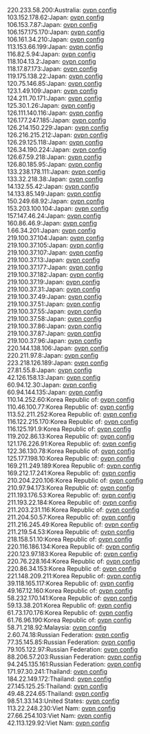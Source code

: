 220.233.58.200:Australia: [ovpn config](vpn/220_233_58_200.ovpn)  
103.152.178.62:Japan: [ovpn config](vpn/103_152_178_62.ovpn)  
106.153.7.87:Japan: [ovpn config](vpn/106_153_7_87.ovpn)  
106.157.175.170:Japan: [ovpn config](vpn/106_157_175_170.ovpn)  
106.161.34.210:Japan: [ovpn config](vpn/106_161_34_210.ovpn)  
113.153.66.199:Japan: [ovpn config](vpn/113_153_66_199.ovpn)  
116.82.5.94:Japan: [ovpn config](vpn/116_82_5_94.ovpn)  
118.104.13.2:Japan: [ovpn config](vpn/118_104_13_2.ovpn)  
118.17.87.173:Japan: [ovpn config](vpn/118_17_87_173.ovpn)  
119.175.138.22:Japan: [ovpn config](vpn/119_175_138_22.ovpn)  
120.75.146.85:Japan: [ovpn config](vpn/120_75_146_85.ovpn)  
123.1.49.109:Japan: [ovpn config](vpn/123_1_49_109.ovpn)  
124.211.70.171:Japan: [ovpn config](vpn/124_211_70_171.ovpn)  
125.30.1.26:Japan: [ovpn config](vpn/125_30_1_26.ovpn)  
126.111.140.116:Japan: [ovpn config](vpn/126_111_140_116.ovpn)  
126.177.247.185:Japan: [ovpn config](vpn/126_177_247_185.ovpn)  
126.214.150.229:Japan: [ovpn config](vpn/126_214_150_229.ovpn)  
126.216.215.212:Japan: [ovpn config](vpn/126_216_215_212.ovpn)  
126.29.125.118:Japan: [ovpn config](vpn/126_29_125_118.ovpn)  
126.34.190.224:Japan: [ovpn config](vpn/126_34_190_224.ovpn)  
126.67.59.218:Japan: [ovpn config](vpn/126_67_59_218.ovpn)  
126.80.185.95:Japan: [ovpn config](vpn/126_80_185_95.ovpn)  
133.238.178.111:Japan: [ovpn config](vpn/133_238_178_111.ovpn)  
133.32.218.38:Japan: [ovpn config](vpn/133_32_218_38.ovpn)  
14.132.55.42:Japan: [ovpn config](vpn/14_132_55_42.ovpn)  
14.133.85.149:Japan: [ovpn config](vpn/14_133_85_149.ovpn)  
150.249.68.92:Japan: [ovpn config](vpn/150_249_68_92.ovpn)  
153.203.100.104:Japan: [ovpn config](vpn/153_203_100_104.ovpn)  
157.147.46.24:Japan: [ovpn config](vpn/157_147_46_24.ovpn)  
160.86.46.9:Japan: [ovpn config](vpn/160_86_46_9.ovpn)  
1.66.34.201:Japan: [ovpn config](vpn/1_66_34_201.ovpn)  
219.100.37.104:Japan: [ovpn config](vpn/219_100_37_104.ovpn)  
219.100.37.105:Japan: [ovpn config](vpn/219_100_37_105.ovpn)  
219.100.37.107:Japan: [ovpn config](vpn/219_100_37_107.ovpn)  
219.100.37.13:Japan: [ovpn config](vpn/219_100_37_13.ovpn)  
219.100.37.177:Japan: [ovpn config](vpn/219_100_37_177.ovpn)  
219.100.37.182:Japan: [ovpn config](vpn/219_100_37_182.ovpn)  
219.100.37.19:Japan: [ovpn config](vpn/219_100_37_19.ovpn)  
219.100.37.31:Japan: [ovpn config](vpn/219_100_37_31.ovpn)  
219.100.37.49:Japan: [ovpn config](vpn/219_100_37_49.ovpn)  
219.100.37.51:Japan: [ovpn config](vpn/219_100_37_51.ovpn)  
219.100.37.55:Japan: [ovpn config](vpn/219_100_37_55.ovpn)  
219.100.37.58:Japan: [ovpn config](vpn/219_100_37_58.ovpn)  
219.100.37.86:Japan: [ovpn config](vpn/219_100_37_86.ovpn)  
219.100.37.87:Japan: [ovpn config](vpn/219_100_37_87.ovpn)  
219.100.37.96:Japan: [ovpn config](vpn/219_100_37_96.ovpn)  
220.144.138.106:Japan: [ovpn config](vpn/220_144_138_106.ovpn)  
220.211.97.8:Japan: [ovpn config](vpn/220_211_97_8.ovpn)  
223.218.126.189:Japan: [ovpn config](vpn/223_218_126_189.ovpn)  
27.81.55.8:Japan: [ovpn config](vpn/27_81_55_8.ovpn)  
42.126.158.13:Japan: [ovpn config](vpn/42_126_158_13.ovpn)  
60.94.12.30:Japan: [ovpn config](vpn/60_94_12_30.ovpn)  
60.94.144.135:Japan: [ovpn config](vpn/60_94_144_135.ovpn)  
110.14.252.60:Korea Republic of: [ovpn config](vpn/110_14_252_60.ovpn)  
110.46.100.77:Korea Republic of: [ovpn config](vpn/110_46_100_77.ovpn)  
113.52.211.252:Korea Republic of: [ovpn config](vpn/113_52_211_252.ovpn)  
116.122.215.170:Korea Republic of: [ovpn config](vpn/116_122_215_170.ovpn)  
116.125.191.9:Korea Republic of: [ovpn config](vpn/116_125_191_9.ovpn)  
119.202.86.13:Korea Republic of: [ovpn config](vpn/119_202_86_13.ovpn)  
121.176.226.91:Korea Republic of: [ovpn config](vpn/121_176_226_91.ovpn)  
122.36.130.78:Korea Republic of: [ovpn config](vpn/122_36_130_78.ovpn)  
125.177.198.10:Korea Republic of: [ovpn config](vpn/125_177_198_10.ovpn)  
169.211.249.189:Korea Republic of: [ovpn config](vpn/169_211_249_189.ovpn)  
169.212.17.241:Korea Republic of: [ovpn config](vpn/169_212_17_241.ovpn)  
210.204.220.106:Korea Republic of: [ovpn config](vpn/210_204_220_106.ovpn)  
210.97.94.173:Korea Republic of: [ovpn config](vpn/210_97_94_173.ovpn)  
211.193.176.53:Korea Republic of: [ovpn config](vpn/211_193_176_53.ovpn)  
211.193.22.184:Korea Republic of: [ovpn config](vpn/211_193_22_184.ovpn)  
211.203.231.116:Korea Republic of: [ovpn config](vpn/211_203_231_116.ovpn)  
211.204.50.57:Korea Republic of: [ovpn config](vpn/211_204_50_57.ovpn)  
211.216.245.49:Korea Republic of: [ovpn config](vpn/211_216_245_49.ovpn)  
211.219.54.53:Korea Republic of: [ovpn config](vpn/211_219_54_53.ovpn)  
218.158.51.10:Korea Republic of: [ovpn config](vpn/218_158_51_10.ovpn)  
220.116.186.134:Korea Republic of: [ovpn config](vpn/220_116_186_134.ovpn)  
220.123.97.183:Korea Republic of: [ovpn config](vpn/220_123_97_183.ovpn)  
220.76.228.164:Korea Republic of: [ovpn config](vpn/220_76_228_164.ovpn)  
220.86.34.153:Korea Republic of: [ovpn config](vpn/220_86_34_153.ovpn)  
221.148.209.211:Korea Republic of: [ovpn config](vpn/221_148_209_211.ovpn)  
39.118.165.117:Korea Republic of: [ovpn config](vpn/39_118_165_117.ovpn)  
49.167.12.160:Korea Republic of: [ovpn config](vpn/49_167_12_160.ovpn)  
58.232.170.141:Korea Republic of: [ovpn config](vpn/58_232_170_141.ovpn)  
59.13.38.201:Korea Republic of: [ovpn config](vpn/59_13_38_201.ovpn)  
61.73.170.176:Korea Republic of: [ovpn config](vpn/61_73_170_176.ovpn)  
61.76.96.190:Korea Republic of: [ovpn config](vpn/61_76_96_190.ovpn)  
58.71.218.92:Malaysia: [ovpn config](vpn/58_71_218_92.ovpn)  
2.60.74.18:Russian Federation: [ovpn config](vpn/2_60_74_18.ovpn)  
77.35.145.85:Russian Federation: [ovpn config](vpn/77_35_145_85.ovpn)  
79.105.122.97:Russian Federation: [ovpn config](vpn/79_105_122_97.ovpn)  
88.206.57.203:Russian Federation: [ovpn config](vpn/88_206_57_203.ovpn)  
94.245.135.161:Russian Federation: [ovpn config](vpn/94_245_135_161.ovpn)  
171.97.30.241:Thailand: [ovpn config](vpn/171_97_30_241.ovpn)  
184.22.149.172:Thailand: [ovpn config](vpn/184_22_149_172.ovpn)  
27.145.125.25:Thailand: [ovpn config](vpn/27_145_125_25.ovpn)  
49.48.224.65:Thailand: [ovpn config](vpn/49_48_224_65.ovpn)  
98.51.33.143:United States: [ovpn config](vpn/98_51_33_143.ovpn)  
113.22.248.230:Viet Nam: [ovpn config](vpn/113_22_248_230.ovpn)  
27.66.254.103:Viet Nam: [ovpn config](vpn/27_66_254_103.ovpn)  
42.113.129.92:Viet Nam: [ovpn config](vpn/42_113_129_92.ovpn)  
